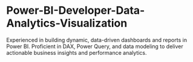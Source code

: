 # Power-BI-Developer-Data-Analytics-Visualization
Experienced in building dynamic, data-driven dashboards and reports in Power BI. Proficient in DAX, Power Query, and data modeling to deliver actionable business insights and performance analytics.
